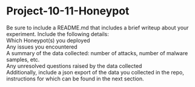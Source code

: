 # Project-10-11-Honeypot

Be sure to include a README.md that includes a brief writeup about your experiment. Include the following details:  
Which Honeypot(s) you deployed  
Any issues you encountered  
A summary of the data collected: number of attacks, number of malware samples, etc.  
Any unresolved questions raised by the data collected  
Additionally, include a json export of the data you collected in the repo, instructions for which can be found in the next section.  
